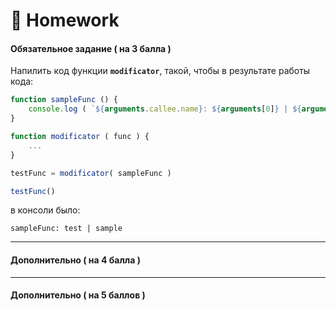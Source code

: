 # :briefcase: Homework

#### Обязательное задание ( на 3 балла )

Напилить код функции **`modificator`**, такой, чтобы в результате работы кода:

```javascript
function sampleFunc () {
    console.log ( `${arguments.callee.name}: ${arguments[0]} | ${arguments[1]}` )
}

function modificator ( func ) {
    ...
}

testFunc = modificator( sampleFunc )

testFunc()
```

в консоли было:

```
sampleFunc: test | sample
```

***

#### Дополнительно ( на 4 балла )

***

#### Дополнительно ( на 5 баллов )